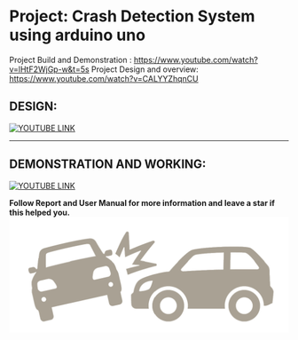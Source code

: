 

# Project: Crash Detection System using arduino uno 

Project Build and Demonstration : https://www.youtube.com/watch?v=lHtF2WjGp-w&t=5s
Project Design and overview: https://www.youtube.com/watch?v=CALYYZhqnCU 


## DESIGN:
[![YOUTUBE LINK](http://img.youtube.com/vi/CALYYZhqnCU/0.jpg)](http://www.youtube.com/watch?v=CALYYZhqnCU)

------------------------------------------------------------------------------------------

## DEMONSTRATION AND WORKING:
[![YOUTUBE LINK](http://img.youtube.com/vi/lHtF2WjGp-w/0.jpg)](http://www.youtube.com/watch?v=lHtF2WjGp-w)


**Follow Report and User Manual for more information and leave a star if this helped you.**
![](https://raw.githubusercontent.com/MukundKal/Crash-Detection-System/master/img/accident-detection-system-with-gps-gsm.png)
